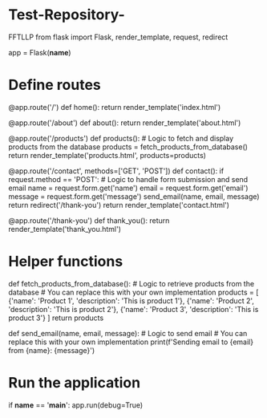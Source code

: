 # Test-Repository-
FFTLLP
from flask import Flask, render_template, request, redirect

app = Flask(__name__)

# Define routes

@app.route('/')
def home():
    return render_template('index.html')

@app.route('/about')
def about():
    return render_template('about.html')

@app.route('/products')
def products():
    # Logic to fetch and display products from the database
    products = fetch_products_from_database()
    return render_template('products.html', products=products)

@app.route('/contact', methods=['GET', 'POST'])
def contact():
    if request.method == 'POST':
        # Logic to handle form submission and send email
        name = request.form.get('name')
        email = request.form.get('email')
        message = request.form.get('message')
        send_email(name, email, message)
        return redirect('/thank-you')
    return render_template('contact.html')

@app.route('/thank-you')
def thank_you():
    return render_template('thank_you.html')

# Helper functions

def fetch_products_from_database():
    # Logic to retrieve products from the database
    # You can replace this with your own implementation
    products = [
        {'name': 'Product 1', 'description': 'This is product 1'},
        {'name': 'Product 2', 'description': 'This is product 2'},
        {'name': 'Product 3', 'description': 'This is product 3'}
    ]
    return products

def send_email(name, email, message):
    # Logic to send email
    # You can replace this with your own implementation
    print(f'Sending email to {email} from {name}: {message}')

# Run the application

if __name__ == '__main__':
    app.run(debug=True)
